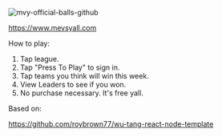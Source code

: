 ![mvy-official-balls-github](https://user-images.githubusercontent.com/1335262/75074339-72d5df00-54c9-11ea-8be7-1ca70bf3eeb4.png)

https://www.mevsyall.com

How to play:

1. Tap league.
2. Tap "Press To Play" to sign in.
3. Tap teams you think will win this week.
4. View Leaders to see if you won.
5. No purchase necessary. It's free yall.

Based on:

https://github.com/roybrown77/wu-tang-react-node-template
